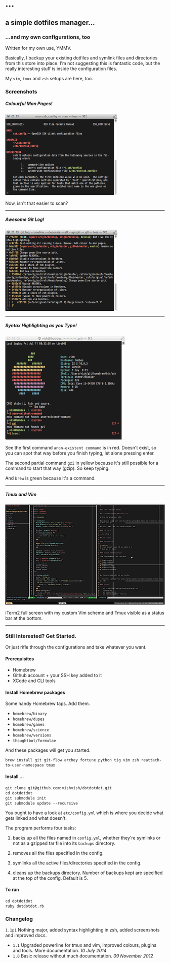 # ...

## a simple dotfiles manager...

### ...and my own configurations, too

Written for my own use, YMMV.

Basically, I backup your existing dotfiles and symlink files and directories from this store into place. I'm not suggesting this is fantastic code, but the really interesting stuff is inside the configuration files.

My `vim`, `tmux` and `zsh` setups are here, too.

### Screenshots

##### Colourful Man Pages!

![image](https://raw.githubusercontent.com/vishvish/.../develop/screenshots/colourful-man.gif)

Now, isn't that easier to scan?

---
##### Awesome Git Log!

![image](https://raw.githubusercontent.com/vishvish/.../develop/screenshots/gll.gif)

---

##### Syntax Highlighting as you Type!

![image](https://raw.githubusercontent.com/vishvish/.../develop/screenshots/syntax-highlighting.gif)

See the first command `anon-existent command` is in red. Doesn't exist, so you can spot that way before you finish typing, let alone pressing enter.

The second partial command `gzi` in yellow because it's still possible for a command to start that way (gzip). So keep typing.

And `brew` is green because it's a command.

---

##### Tmux and Vim

![image](https://raw.githubusercontent.com/vishvish/.../develop/screenshots/tmux-vim.png)

iTerm2 full screen with my custom Vim scheme and Tmux visible as a status bar at the bottom.

---


### Still Interested? Get Started.

Or just rifle through the configurations and take whatever you want.

#### Prerequisites

* Homebrew
* Github account + your SSH key added to it
* XCode and CLI tools

#### Install Homebrew packages

Some handy Homebrew taps. Add them.

* `homebrew/binary`
* `homebrew/dupes`
* `homebrew/games`
* `homebrew/science`
* `homebrew/versions`
* `thoughtbot/formulae`


And these packages will get you started.

	brew install git git-flow archey fortune python tig vim zsh reattach-to-user-namespace tmux

#### Install ...

    git clone git@github.com:vishvish/dotdotdot.git
    cd dotdotdot
    git submodule init
    git submodule update --recursive

You ought to have a look at `etc/config.yml` which is where you decide what gets linked and what doesn't.

The program performs four tasks:

1. backs up all the files named in `config.yml`, whether they're symlinks or not as a gzipped tar file into its `backups` directory.

2. removes all the files specified in the config.

3. symlinks all the active files/directories specified in the config.

4. cleans up the backups directory. Number of backups kept are specified at the top of the config. Default is 5.

#### To run

    cd dotdotdot
    ruby dotdotdot.rb

### Changelog

  `1.1p1` Nothing major, added syntax highlighting in zsh, added screenshots and improved docs.
* `1.1` Upgraded powerline for tmux and vim, improved colours, plugins and tools. More documentation. *10 July 2014*
* `1.0` Basic release without much documentation. *09 November 2012*
